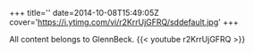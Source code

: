 +++
title=''
date=2014-10-08T15:49:05Z
cover='https://i.ytimg.com/vi/r2KrrUjGFRQ/sddefault.jpg'
+++

All content belongs to GlennBeck.
{{< youtube r2KrrUjGFRQ >}}
